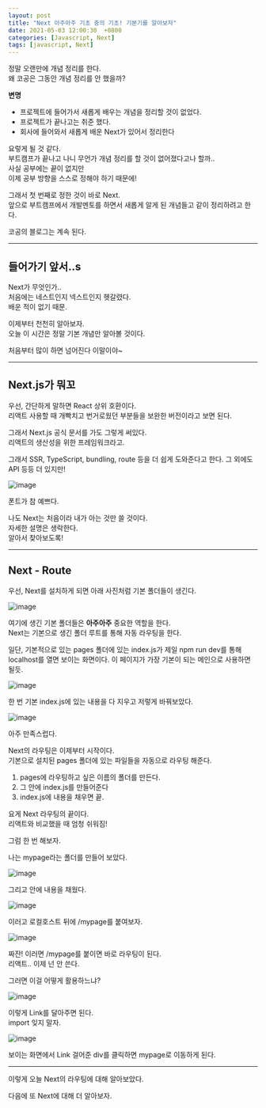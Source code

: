 ```yaml
---
layout: post
title: "Next 아주아주 기초 중의 기초! 기본기를 알아보자"
date: 2021-05-03 12:00:30  +0800
categories: [Javascript, Next]
tags: [javascript, Next]
---
```


정말 오랜만에 개념 정리를 한다.  
왜 코공은 그동안 개념 정리를 안 했을까?

**변명**

- 프로젝트에 들어가서 새롭게 배우는 개념을 정리할 것이 없었다.
- 프로젝트가 끝나고는 취준 했다.
- 회사에 들어와서 새롭게 배운 Next가 있어서 정리한다

요렇게 될 것 같다.  
부트캠프가 끝나고 나니 무언가 개념 정리를 할 것이 없어졌다고나 할까..  
사실 공부에는 끝이 없지만  
이제 공부 방향을 스스로 정해야 하기 때문에!

그래서 첫 번째로 정한 것이 바로 Next.  
앞으로 부트캠프에서 개발멘토를 하면서 새롭게 알게 된 개념들고 같이 정리하려고 한다.

코공의 블로그는 계속 된다.

---

## **들어가기 앞서..s**

Next가 무엇인가..  
처음에는 네스트인지 넥스트인지 헷갈렸다.  
배운 적이 없기 때문.

이제부터 천천히 알아보자.  
오늘 이 시간은 정말 기본 개념만 알아볼 것이다.

처음부터 많이 하면 넘어진다 이말이야~

---

## **Next.js가 뭐꼬**

우선, 간단하게 말하면 React 상위 호환이다.  
리액트 사용할 때 개빡치고 번거로웠던 부분들을 보완한 버전이라고 보면 된다.

그래서 Next.js 공식 문서를 가도 그렇게 써있다.  
리액트의 생산성을 위한 프레임워크라고.

그래서 SSR, TypeScript, bundling, route 등을 더 쉽게 도와준다고 한다.
그 외에도 API 등등 더 있지만!

![image](/assets/img/sample/next1.png)

폰트가 참 예쁘다.

나도 Next는 처음이라 내가 아는 것만 쓸 것이다.  
자세한 설명은 생락한다.  
알아서 찾아보도록!

---

## **Next - Route**

우선, Next를 설치하게 되면 아래 사진처럼 기본 폴더들이 생긴다.

![image](/assets/img/sample/next2.png)

여기에 생긴 기본 폴더들은 **아주아주** 중요한 역할을 한다.  
Next는 기본으로 생긴 폴더 루트를 통해 자동 라우팅을 한다.

일단, 기본적으로 있는 pages 폴더에 있는 index.js가 제일 npm run dev를 통해 localhost를 열면 보이는 화면이다.
이 페이지가 가장 기본이 되는 메인으로 사용하면 될듯.

![image](/assets/img/sample/next3.png)

한 번 기본 index.js에 있는 내용을 다 지우고 저렇게 바꿔보았다.

![image](/assets/img/sample/next4.png)

아주 만족스럽다.

Next의 라우팅은 이제부터 시작이다.  
기본으로 설치된 pages 폴더에 있는 파일들을 자동으로 라우팅 해준다.

1. pages에 라우팅하고 싶은 이름의 폴더를 만든다.
2. 그 안에 index.js를 만들어준다
3. index.js에 내용을 채우면 끝.

요게 Next 라우팅의 끝이다.  
리액트와 비교했을 때 엄청 쉬워짐!

그럼 한 번 해보자.

나는 mypage라는 폴더를 만들어 보았다.

![image](/assets/img/sample/next5.png)

그리고 안에 내용을 채웠다.

![image](/assets/img/sample/next6.png)

이러고 로컬호스트 뒤에 /mypage를 붙여보자.

![image](/assets/img/sample/next7.png)

짜잔! 이러면 /mypage를 붙이면 바로 라우팅이 된다.  
리액트.. 이제 넌 안 쓴다.

그러면 이걸 어떻게 활용하느냐?

![image](/assets/img/sample/next8.png)

이렇게 Link를 달아주면 된다.  
import 잊지 말자.

![image](/assets/img/sample/next9.png)

보이는 화면에서 Link 걸어준 div를 클릭하면 mypage로 이동하게 된다.

---

이렇게 오늘 Next의 라우팅에 대해 알아보았다.

다음에 또 Next에 대해 더 알아보자.
